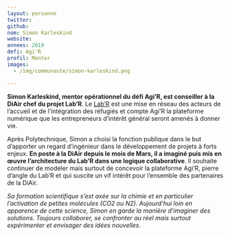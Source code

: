 ```yaml
---
layout: personne
twitter: 
github: 
nom: Simon Karleskind
website:
annees: 2019
defi: Agi'R
profil: Mentor
images:
  - /img/communaute/simon-karleskind.png

---
```


**Simon Karleskind, mentor opérationnel du défi Agi’R, est conseiller à la DiAir chef du projet Lab’R**. Le [Lab’R](http://accueil-integration-refugies.fr/le-labr/)  est une mise en réseau des acteurs de l’accueil et de l’intégration des réfugiés et compte Agi’R la plateforme numérique que les entrepreneurs d’intérêt général seront amenés à donner vie. 

Après Polytechnique, Simon a choisi la fonction publique dans le but d’apporter un regard d’ingénieur dans le développement de projets à forts enjeux. **En poste à la DiAir depuis le mois de Mars, il a imaginé puis mis en œuvre l’architecture du Lab’R dans une logique collaborative**. Il souhaite continuer de modeler mais surtout de concevoir la plateforme Agi’R, pierre d’angle du Lab’R et qui suscite un vif intérêt pour l’ensemble des partenaires de la DiAir. 

_Sa formation scientifique s’est axée sur la chimie et en particulier l’activation de petites molécules (CO2 ou N2). Aujourd’hui loin en apparence de cette science, Simon en garde la manière d’imaginer des solutions. Toujours collaborer, se confronter au réel mais surtout expérimenter et envisager des idées nouvelles._ 

